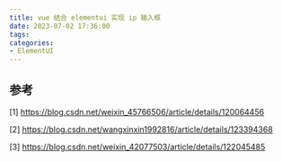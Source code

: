 ```yaml
---
title: vue 结合 elementui 实现 ip 输入框
date: 2023-07-02 17:36:00
tags:
categories:
- ElementUI
---
```



## 参考
[1] https://blog.csdn.net/weixin_45766506/article/details/120064456

[2] https://blog.csdn.net/wangxinxin1992816/article/details/123394368

[3] https://blog.csdn.net/weixin_42077503/article/details/122045485
